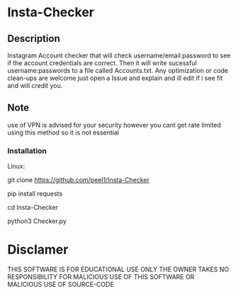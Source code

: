 # Insta-Checker

## Description 
Instagram Account checker that will check username/email:password to see if the account credentials are correct. Then it will write sucessful username:passwords to a file called Accounts.txt. Any optimization or code clean-ups are welcome just open a Issue and explain and ill edit if i see fit and will credit you. 

## Note
use of VPN is advised for your security however you cant get rate limited using this method so it is not essential

### Installation
Linux:
  
  git clone https://github.com/peel1/Insta-Checker
  
  pip install requests
  
  cd Insta-Checker
  
  python3 Checker.py



# Disclamer
THIS SOFTWARE IS FOR EDUCATIONAL USE ONLY THE OWNER TAKES NO RESPONSIBILITY FOR MALICIOUS USE OF THIS SOFTWARE OR MALICIOUS USE OF SOURCE-CODE
